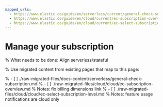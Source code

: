 ```yaml
---
mapped_urls:
  - https://www.elastic.co/guide/en/serverless/current/general-check-subscription.html
  - https://www.elastic.co/guide/en/cloud/current/ec-subscription-overview.html
  - https://www.elastic.co/guide/en/cloud/current/ec-select-subscription-level.html
---
```


# Manage your subscription

% What needs to be done: Align serverless/stateful

% Use migrated content from existing pages that map to this page:

% - [ ] ./raw-migrated-files/docs-content/serverless/general-check-subscription.md
% - [ ] ./raw-migrated-files/cloud/cloud/ec-subscription-overview.md
%      Notes: fix billing dimensions link
% - [ ] ./raw-migrated-files/cloud/cloud/ec-select-subscription-level.md
%      Notes: feature usage notifications are cloud only